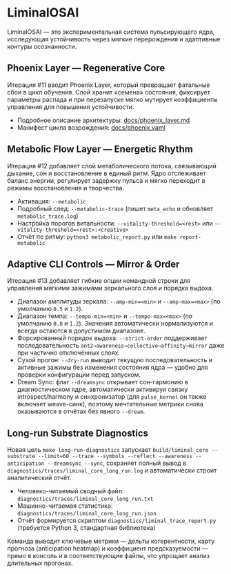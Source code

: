 # LiminalOSAI

LiminalOSAI — это экспериментальная система пульсирующего ядра, исследующая устойчивость через мягкие перерождения и адаптивные контуры осознанности.

## Phoenix Layer — Regenerative Core
Итерация #11 вводит Phoenix Layer, который превращает фатальные сбои в цикл обучения. Слой хранит «семена» состояния, фиксирует параметры распада и при перезапуске мягко мутирует коэффициенты управления для повышения устойчивости.

- Подробное описание архитектуры: [docs/phoenix_layer.md](docs/phoenix_layer.md)
- Манифест цикла возрождения: [docs/phoenix.yaml](docs/phoenix.yaml)

## Metabolic Flow Layer — Energetic Rhythm
Итерация #12 добавляет слой метаболического потока, связывающий дыхание, сон и восстановление в единый ритм. Ядро отслеживает баланс энергии, регулирует задержку пульса и мягко переходит в режимы восстановления и творчества.

- Активация: `--metabolic`
- Подробный след: `--metabolic-trace` (пишет `meta_echo` и обновляет `metabolic_trace.log`)
- Настройка порогов витальности: `--vitality-threshold=<rest>` или `--vitality-threshold=<rest>:<creative>`
- Отчёт по ритму: `python3 metabolic_report.py` или `make report-metabolic`

## Adaptive CLI Controls — Mirror & Order
Итерация #13 добавляет гибкие опции командной строки для управления мягкими зажимами зеркального слоя и порядка выдоха.

- Диапазон амплитуды зеркала: `--amp-min=<min>` и `--amp-max=<max>` (по умолчанию `0.5` и `1.2`).
- Диапазон темпа: `--tempo-min=<min>` и `--tempo-max=<max>` (по умолчанию `0.8` и `1.2`). Значения автоматически нормализуются и всегда остаются в допустимом диапазоне.
- Форсированный порядок выдоха: `--strict-order` поддерживает последовательность `ant2→awareness→collective→affinity→mirror` даже при частично отключённых слоях.
- Сухой прогон: `--dry-run` выводит текущую последовательность и активные зажимы без изменения состояния ядра — удобно для проверки конфигурации перед запуском.
- Dream Sync: флаг `--dreamsync` открывает сон-гармонию в диагностическом ядре, автоматически активируя связку introspect/harmony и синхронизатор (для `pulse_kernel` он также включает weave-синк), поэтому мечтательные метрики снова оказываются в отчётах без явного `--dream`.

## Long-run Substrate Diagnostics
Новая цель `make long-run-diagnostics` запускает `build/liminal_core --substrate --limit=60 --trace --symbols --reflect --awareness --anticipation --dreamsync --sync`, сохраняет полный вывод в `diagnostics/traces/liminal_core_long_run.log` и автоматически строит аналитический отчёт.

- Человеко-читаемый сводный файл: `diagnostics/traces/liminal_core_long_run.txt`
- Машинно-читаемая статистика: `diagnostics/traces/liminal_core_long_run.json`
- Отчёт формируется скриптом `diagnostics/liminal_trace_report.py` (требуется Python 3, стандартная библиотека)

Команда выводит ключевые метрики — дельты когерентности, карту прогноза (anticipation heatmap) и коэффициент предсказуемости — прямо в консоль и в соответствующие файлы, что упрощает анализ длительных прогонах.
